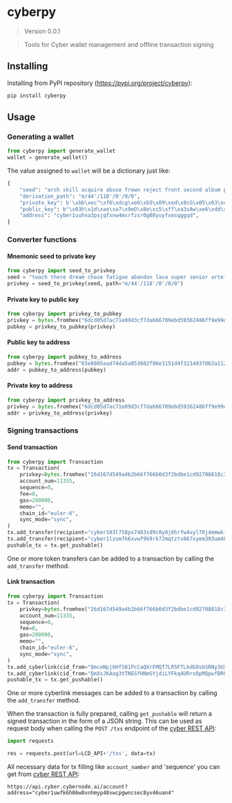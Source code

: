 # cyberpy

> Version 0.0.1

> Tools for Cyber wallet management and offline transaction signing

## Installing
Installing from PyPI repository (https://pypi.org/project/cyberpy):

```bash
pip install cyberpy
```

## Usage

### Generating a wallet

```python
from cyberpy import generate_wallet
wallet = generate_wallet()
```

The value assigned to `wallet` will be a dictionary just like:

```python
{
    "seed": "arch skill acquire abuse frown reject front second album pizza hill slogan guess random wonder benefit industry custom green ill moral daring glow elevator",
    "derivation_path": "m/44'/118'/0'/0/0",
    "private_key": b'\xbb\xec^\xf6\xdcg\xe6\xb5\x89\xed\x8cG\x05\x03\xdf0:\xc9\x8b \x85\x8a\x14\x12\xd7\xa6a\x01\xcd\xf8\x88\x93',
    "public_key": b"\x03h\x1d\xae\xa7\x9eO\x8e\xc5\xff\xa3sAw\xe6\xdd\xc9\xb8b\x06\x0eo\xc5a%z\xe3\xff\x1e\xd2\x8e5\xe7",
    "address": "cyber1uuhna3psjqfxnw4msrfzsr0g08yuyfxesqggqd",
}
 ```

### Converter functions

#### Mnemonic seed to private key

```python
from cyberpy import seed_to_privkey
seed = "teach there dream chase fatigue abandon lava super senior artefact close upgrade"
privkey = seed_to_privkey(seed, path="m/44'/118'/0'/0/0")
 ```

#### Private key to public key

```python
from cyberpy import privkey_to_pubkey
privkey = bytes.fromhex("6dcd05d7ac71e09d3cf7da666709ebd59362486ff9e99db0e8bc663570515afa")
pubkey = privkey_to_pubkey(privkey)
 ```

#### Public key to address

```python
from cyberpy import pubkey_to_address
pubkey = bytes.fromhex("03e8005aad74da5a053602f86e3151d4f3214937863a11299c960c28d3609c4775")
addr = pubkey_to_address(pubkey)
 ```

#### Private key to address

```python
from cyberpy import privkey_to_address
privkey = bytes.fromhex("6dcd05d7ac71e09d3cf7da666709ebd59362486ff9e99db0e8bc663570515afa")
addr = privkey_to_address(privkey)
 ```

### Signing transactions

#### Send transaction

```python
from cyberpy import Transaction
tx = Transaction(
    privkey=bytes.fromhex("26d167d549a4b2b66f766b0d3f2bdbe1cd92708818c338ff453abde316a2bd59"),
    account_num=11335,
    sequence=0,
    fee=0,
    gas=200000,
    memo="",
    chain_id="euler-6",
    sync_mode="sync",
)
tx.add_transfer(recipient="cyber103l758ps7403sd9c0y8j6hrfw4xyl70j4mmwkf", amount=387000)
tx.add_transfer(recipient="cyber1lzumfk6xvwf9k9rk72mqtztv867xyem393um48", amount=123)
pushable_tx = tx.get_pushable()
```

One or more token transfers can be added to a transaction by calling the `add_transfer` method.

#### Link transaction

```python
from cyberpy import Transaction
tx = Transaction(
    privkey=bytes.fromhex("26d167d549a4b2b66f766b0d3f2bdbe1cd92708818c338ff453abde316a2bd59"),
    account_num=11335,
    sequence=0,
    fee=0,
    gas=200000,
    memo="",
    chain_id="euler-6",
    sync_mode="sync",
)
tx.add_cyberlink(cid_from="QmceNpj6HfS81PcCaQXrFMQf7LR5FTLkdG9sbSRNy3UXoZ", cid_to="QmRX8qYgeZoYM3M5zzQaWEpVFdpin6FvVXvp6RPQK3oufV")
tx.add_cyberlink(cid_from="QmXsJKAog3tTNEGfHNmSYjdiLYFkq4URrxDpMQpwfBRUtP", cid_to="QmTiXybNXEYbfVEy6bhBSw67u6NHXsB2h36xhwPcCQyRgp")
pushable_tx = tx.get_pushable()
```

One or more cyberlink messages can be added to a transaction by calling the `add_transfer` method.

When the transaction is fully prepared, calling `get_pushable` will return a signed transaction in the form of a JSON string. This can be used as request body when calling the `POST /txs` endpoint of the [cyber REST API](https://lcd.cyber.cybernode.ai/swagger-ui/#/Transactions/post_txs):

```python
import requests

res = requests.post(url=LCD_API+'/txs', data=tx)
```

All necessary data for tx filling like `account_namber` and 'sequence' you can get from [cyber REST API](https://api.cyber.cybernode.ai/):

```
https://api.cyber.cybernode.ai/account?address="cyber1uwfk6h06w8vnhmyp48vwcpgwncsec8yv46uan4"
```
